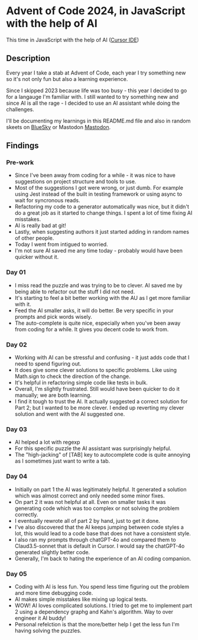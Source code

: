 # Advent of Code 2024, in JavaScript with the help of AI
This time in JavaScript with the help of AI ([Cursor IDE](https://www.cursor.com/))

## Description
Every year I take a stab at Advent of Code, each year I try something new so it's not only fun but also a learning experience.

Since I skipped 2023 because life was too busy - this year I decided to go for a langauge I'm familiar with. I still wanted to try something new and since AI is all the rage - I decided to use an AI assistant while doing the challenges.

I'll be documenting my learnings in this README.md file and also in random skeets on [BlueSky](https://bsky.app/profile/mazur.today) or Mastodon [Mastodon](https://hachyderm.io/@mazur).

## Findings

### Pre-work
- Since I've been away from coding for a while - it was nice to have suggestions on project structure and tools to use. 
- Most of the suggestions I got were wrong, or just dumb. For example using Jest instead of the built in testing framework or using async to wait for syncronous reads.
- Refactoring my code to a generator automatically was nice, but it didn't do a great job as it started to change things. I spent a lot of time fixing AI misstakes.
- AI is really bad at git!
- Lastly, when suggesting authors it just started adding in random names of other people.
- Today I went from intigued to worried.
- I'm not sure AI saved me any time today - probably would have been quicker without it.

### Day 01
- I miss read the puzzle and was trying to be to clever. AI saved me by being able to refactor out the stuff I did not need.
- It's starting to feel a bit better working with the AU as I get more familiar with it.
- Feed the AI smaller asks, it will do better. Be very specific in your prompts and pick words wisely.
- The auto-complete is quite nice, especially when you've been away from coding for a while. It gives you decent code to work from.

### Day 02
- Working with AI can be stressful and confusing - it just adds code that I need to spend figuring out.
- It does give some clever solutions to specific problems. Like using Math.sign to check the direction of the change.
- It's helpful in refactoring simple code like tests in bulk.
- Overall, I'm slightly frustrated. Still would have been quicker to do it manually; we are both learning.
- I find it tough to trust the AI. It actually suggested a correct solution for Part 2; but I wanted to be more clever. I ended up reverting my clever solution and went with the AI suggested one.

### Day 03
- AI helped a lot with regexp
- For this specific puzzle the AI assistant was surprisingly helpful.
- The "high-jacking" of [TAB] key to autocomplete code is quite annoying as I sometimes just want to write a tab.

### Day 04
- Initially on part 1 the AI was legitimately helpful. It generated a solution which was almost correct and only needed some minor fixes.
- On part 2 it was not helpful at all. Even on smaller tasks it was generating code which was too complex or not solving the problem correctly.
- I eventually rewrote all of part 2 by hand, just to get it done.
- I've also discovered that the AI keeps jumping between code styles a lot, this would lead to a code base that does not have a consistent style.
- I also ran my prompts through chatGPT-4o and compared them to Claud3.5-sonnet that is default in Cursor. I would say the chatGPT-4o generated slightly better code.
- Generally, I'm back to hating the experience of an AI coding companion.

### Day 05
- Coding with AI is less fun. You spend less time figuring out the problem and more time debugging code.
- AI makes simple misstakes like mixing up logical tests.
- WOW! AI loves complicated solutions. I tried to get me to implement part 2 using a dependency graphg and Kahn's algorithm. Way to over engineer it AI buddy!
- Personal refelction is that the more/better help I get the less fun I'm having solving the puzzles.